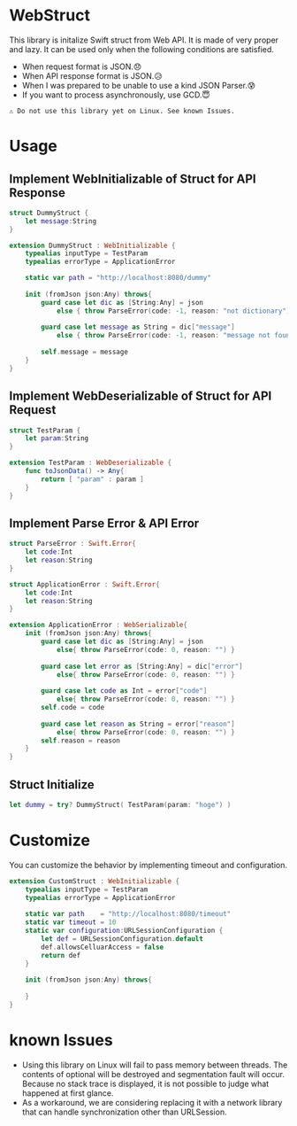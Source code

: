 # WebStruct
This library is initalize Swift struct from Web API.
It is made of very proper and lazy.
It can be used only when the following conditions are satisfied.

* When request format is JSON.😞
* When API response format is JSON.😥
* When I was prepared to be unable to use a kind JSON Parser.😰
* If you want to process asynchronously, use GCD.😇

```
⚠️ Do not use this library yet on Linux. See known Issues.
```

# Usage

## Implement WebInitializable of Struct for API Response


```Swift
struct DummyStruct {
    let message:String
}

extension DummyStruct : WebInitializable {
    typealias inputType = TestParam
    typealias errorType = ApplicationError

    static var path = "http://localhost:8080/dummy"
    
    init (fromJson json:Any) throws{
        guard case let dic as [String:Any] = json
            else { throw ParseError(code: -1, reason: "not dictionary") }
        
        guard case let message as String = dic["message"]
            else { throw ParseError(code: -1, reason: "message not found.") }
        
        self.message = message
    }
}
```

## Implement WebDeserializable of Struct for API Request

```Swift
struct TestParam {
    let param:String
}

extension TestParam : WebDeserializable {
    func toJsonData() -> Any{
        return [ "param" : param ]
    }
}
```

## Implement Parse Error & API Error

```Swift
struct ParseError : Swift.Error{
    let code:Int
    let reason:String
}

struct ApplicationError : Swift.Error{
    let code:Int
    let reason:String
}

extension ApplicationError : WebSerializable{
    init (fromJson json:Any) throws{
        guard case let dic as [String:Any] = json
            else{ throw ParseError(code: 0, reason: "") }
        
        guard case let error as [String:Any] = dic["error"]
            else{ throw ParseError(code: 0, reason: "") }
        
        guard case let code as Int = error["code"]
            else{ throw ParseError(code: 0, reason: "") }
        self.code = code
        
        guard case let reason as String = error["reason"]
            else{ throw ParseError(code: 0, reason: "") }
        self.reason = reason
    }
}
```

## Struct Initialize

```Swift
let dummy = try? DummyStruct( TestParam(param: "hoge") )
```

# Customize

You can customize the behavior by implementing timeout and configuration.

```Swift
extension CustomStruct : WebInitializable {
    typealias inputType = TestParam
    typealias errorType = ApplicationError
    
    static var path    = "http://localhost:8080/timeout"
    static var timeout = 10
    static var configuration:URLSessionConfiguration {
        let def = URLSessionConfiguration.default
        def.allowsCelluarAccess = false
        return def
    }
    
    init (fromJson json:Any) throws{
        
    }
}
```
# known Issues
* Using this library on Linux will fail to pass memory between threads. The contents of optional will be destroyed and segmentation fault will occur. Because no stack trace is displayed, it is not possible to judge what happened at first glance.
* As a workaround, we are considering replacing it with a network library that can handle synchronization other than URLSession. 
